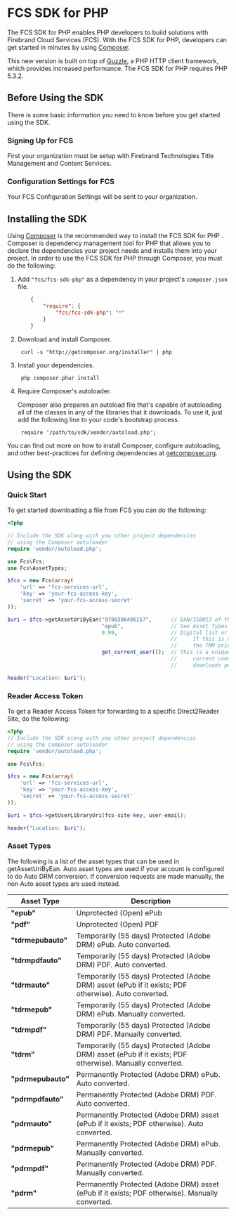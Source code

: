 # FCS SDK for PHP

The FCS SDK for PHP enables PHP developers to build solutions with Firebrand Cloud Services (FCS).
With the FCS SDK for PHP, developers can get started in minutes by using [Composer](http://getcomposer.org).

This new version is built on top of [Guzzle](http://guzzlephp.org), a PHP HTTP client
framework, which provides increased performance.  The FCS SDK for PHP requires PHP 5.3.2.

## Before Using the SDK

There is some basic information you need to know before you get started using the SDK.

### Signing Up for FCS

First your organization must be setup with Firebrand Technologies Title Management and
Content Services.

### Configuration Settings for FCS

Your FCS Configuration Settings will be sent to your organization.

## Installing the SDK

Using [Composer](http://getcomposer.org) is the recommended way to install the FCS SDK for PHP . Composer is
dependency management tool for PHP that allows you to declare the dependencies your project needs and installs them into
your project. In order to use the FCS SDK for PHP through Composer, you must do the following:

1. Add `"fcs/fcs-sdk-php"` as a dependency in your project's `composer.json` file.

    ```json
        {
            "require": {
                "fcs/fcs-sdk-php": "*"
            }
        }
    ```

1. Download and install Composer.

        curl -s "http://getcomposer.org/installer" | php

1. Install your dependencies.

        php composer.phar install

1. Require Composer's autoloader.

    Composer also prepares an autoload file that's capable of autoloading all of the classes in any of the libraries that
    it downloads. To use it, just add the following line to your code's bootstrap process.

        require '/path/to/sdk/vendor/autoload.php';

You can find out more on how to install Composer, configure autoloading, and other best-practices for defining
dependencies at [getcomposer.org](http://getcomposer.org).

## Using the SDK

### Quick Start

To get started downloading a file from FCS you can do the following:

```php
<?php

// Include the SDK along with you other project dependencies
// using the Composer autoloader
require 'vendor/autoload.php';

use Fcs\Fcs;
use Fcs\AssetTypes;

$fcs = new Fcs(array(
    'url' => 'fcs-services-url',
    'key' => 'your-fcs-access-key',
    'secret' => 'your-fcs-access-secret'
));

$uri = $fcs->getAssetUriByEan("9780306406157",      // EAN/ISBN13 of the book to download
                              "epub",               // See Asset Types below
                              9.99,                 // Digital list or sales price
                                                    //     If this is null or "",
                                                    //     the TMM price will be used
                              get_current_user());  // This is a unique id or name of the
                                                    //     current user.  Used to determine
                                                    //     downloads per user.

header("Location: $uri");
```

### Reader Access Token

To get a Reader Access Token for forwarding to a specific Direct2Reader Site, do the following:

```php
<?php
// Include the SDK along with you other project dependencies
// using the Composer autoloader
require 'vendor/autoload.php';

use Fcs\Fcs;

$fcs = new Fcs(array(
    'url' => 'fcs-services-url',
    'key' => 'your-fcs-access-key',
    'secret' => 'your-fcs-access-secret'
));

$uri = $fcs->getUserLibraryUri(fcs-site-key, user-email);

header("Location: $uri");
```

### Asset Types
The following is a list of the asset types that can be used in getAssetUriByEan.  Auto asset types are used if your account is configured to do Auto DRM conversion.  If conversion requests are made manually, the non Auto asset types are used instead.

Asset Type|Description
----------|-----------
**"epub"**|Unprotected (Open) ePub
**"pdf"**|Unprotected (Open) PDF
**"tdrmepubauto"**|Temporarily (55 days) Protected (Adobe DRM) ePub.  Auto converted.
**"tdrmpdfauto"**|Temporarily (55 days) Protected (Adobe DRM) PDF.  Auto converted.
**"tdrmauto"**|Temporarily (55 days) Protected (Adobe DRM) asset (ePub if it exists; PDF otherwise).  Auto converted.
**"tdrmepub"**|Temporarily (55 days) Protected (Adobe DRM) ePub.  Manually converted.
**"tdrmpdf"**|Temporarily (55 days) Protected (Adobe DRM) PDF.  Manually converted.
**"tdrm"**|Temporarily (55 days) Protected (Adobe DRM) asset (ePub if it exists; PDF otherwise).  Manually converted.
**"pdrmepubauto"**|Permanently Protected (Adobe DRM) ePub.  Auto converted.
**"pdrmpdfauto"**|Permanently Protected (Adobe DRM) PDF.  Auto converted.
**"pdrmauto"**|Permanently Protected (Adobe DRM) asset (ePub if it exists; PDF otherwise).  Auto converted.
**"pdrmepub"**|Permanently Protected (Adobe DRM) ePub.  Manually converted.
**"pdrmpdf"**|Permanently Protected (Adobe DRM) PDF.  Manually converted.
**"pdrm"**|Permanently Protected (Adobe DRM) asset (ePub if it exists; PDF otherwise).  Manually converted.
